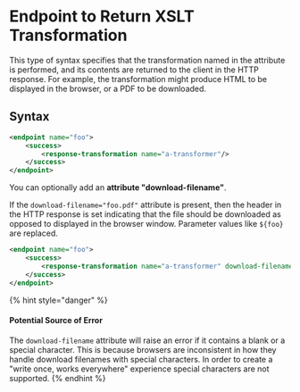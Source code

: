 # Endpoint to Return XSLT Transformation

This type of syntax specifies that the transformation named in the attribute is performed, and its contents are returned to the client in the HTTP response. For example, the transformation might produce HTML to be displayed in the browser, or a PDF to be downloaded.

## Syntax

```xml
<endpoint name="foo">
    <success>
        <response-transformation name="a-transformer"/>
    </success>
</endpoint>
```

You can optionally add an **attribute "download-filename"**.

If the `download-filename="foo.pdf"` attribute is present, then the header in the HTTP response is set indicating that the file should be downloaded as opposed to displayed in the browser window. Parameter values like `${foo}` are replaced.

```xml
<endpoint name="foo">
    <success>
        <response-transformation name="a-transformer" download-filename="my-document.pdf"/>
    </success>
</endpoint>
```

{% hint style="danger" %}
#### Potential Source of Error

The `download-filename` attribute will raise an error if it contains a blank or a special character. This is because browsers are inconsistent in how they handle download filenames with special characters. In order to create a "write once, works everywhere" experience special characters are not supported.
{% endhint %}
